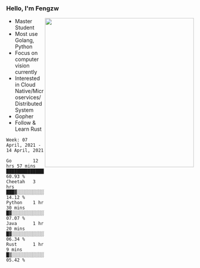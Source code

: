 ### Hello, I'm Fengzw

<img align="right" src="https://github-readme-stats.vercel.app/api?username=zhiwei-Feng&show_icons=true&icon_color=000000&text_color=000000&bg_color=ffffff&hide_title=false&title_color=000000" width="400" />

- Master Student
- Most use Golang, Python
- Focus on computer vision currently
- Interested in Cloud Native/Microservices/Distributed System
- Gopher
- Follow & Learn Rust
  
<!--START_SECTION:waka-->
```text
Week: 07 April, 2021 - 14 April, 2021

Go        12 hrs 57 mins  ███████████████▒░░░░░░░░░   60.93 % 
Cheetah   3 hrs           ███▓░░░░░░░░░░░░░░░░░░░░░   14.12 % 
Python    1 hr 30 mins    █▓░░░░░░░░░░░░░░░░░░░░░░░   07.07 % 
Java      1 hr 20 mins    █▓░░░░░░░░░░░░░░░░░░░░░░░   06.34 % 
Rust      1 hr 9 mins     █▒░░░░░░░░░░░░░░░░░░░░░░░   05.42 % 
```
<!--END_SECTION:waka-->
</p>



<!--
[![github stats](https://github-readme-stats.vercel.app/api?username=zhiwei-Feng&theme=tokyonight&show_icons=true)](https://github.com/anuraghazra/github-readme-stats)
-->




<!--
**zhiwei-Feng/zhiwei-Feng** is a ✨ _special_ ✨ repository because its `README.md` (this file) appears on your GitHub profile.

Here are some ideas to get you started:

- 🔭 I’m currently working on ...
- 🌱 I’m currently learning ...
- 👯 I’m looking to collaborate on ...
- 🤔 I’m looking for help with ...
- 💬 Ask me about ...
- 📫 How to reach me: ...
- 😄 Pronouns: ...
- ⚡ Fun fact: ...
-->



